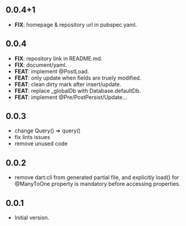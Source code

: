 ## 0.0.4+1

 - **FIX**: homepage & repository url in pubspec.yaml.

## 0.0.4

 - **FIX**: repository link in README.md.
 - **FIX**: document/yaml.
 - **FEAT**: implement @PostLoad.
 - **FEAT**: only update when fields are truely modified.
 - **FEAT**: clean dirty mark after insert/update.
 - **FEAT**: replace _globalDb with Database.defaultDb.
 - **FEAT**: implement @Pre/PostPersist/Update...

## 0.0.3

* change Query() => query()
* fix lints issues
* remove unused code

## 0.0.2

* remove dart:cli from generated partial file, and explicitly load() for @ManyToOne property is mandatory before accessing properties.

## 0.0.1

* Initial version.
